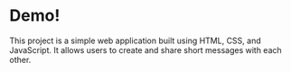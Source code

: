 # Demo!

This project is a simple web application built using HTML, CSS, and JavaScript. It allows users to create and share short messages with each other.
